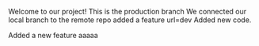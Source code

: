 Welcome to our project!
This is the production branch
We connected our local branch to the remote repo
added a feature
url=dev
Added new code.

Added a new feature
aaaaa